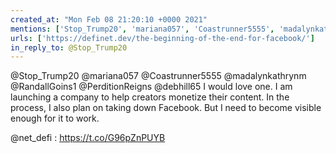 ```yaml
---
created_at: "Mon Feb 08 21:20:10 +0000 2021"
mentions: ['Stop_Trump20', 'mariana057', 'Coastrunner5555', 'madalynkathrynm', 'RandallGoins1', 'PerditionReigns', 'debhill65']
urls: ['https://definet.dev/the-beginning-of-the-end-for-facebook/']
in_reply_to: @Stop_Trump20
---
```


@Stop_Trump20 @mariana057 @Coastrunner5555 @madalynkathrynm @RandallGoins1 @PerditionReigns @debhill65 I would love one. I am launching a company to help creators monetize their content. In the process, I also plan on taking down Facebook. But I need to become visible enough for it to work. 

@net_defi : https://t.co/G96pZnPUYB